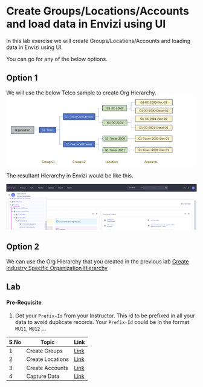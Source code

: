 # Create Groups/Locations/Accounts and load data in Envizi using UI

In this lab exercise we will create Groups/Locations/Accounts and loading data in Envizi using UI.

You can go for any of the below options.

## Option 1

We will use the below Telco sample to create Org Hierarchy.
<img src="images/00-org.png">

The resultant Hierarchy in Envizi would be like this.

<img src="images/00-org-hiearchy.png">

## Option 2

We can use the Org Hierarchy that you created in the previous lab [ Create Industry Specific Organization Hierarchy](../110-Create-Industry-Specific-Org-Hierarchy)

## Lab

#### Pre-Requisite

1. Get your `Prefix-Id` from your Instructor. This id to be prefixed in all your data to avoid duplicate records. Your `Prefix-Id` could be in the format `MU11`, `MU12` ...


| S.No  | Topic             | Link                                               |
|-------|-------------------|-------------------------------------------------   |
| 1     | Create Groups     | [Link](../111-2-using-ui-create-groups)              |
| 2     | Create Locations  | [Link](../111-3-using-ui-create-location)            |
| 3     | Create Accounts   | [Link](../111-4-using-ui-create-accounts)            |
| 4     | Capture Data      | [Link](../111-5-using-ui-capture-data-in-accounts)   |